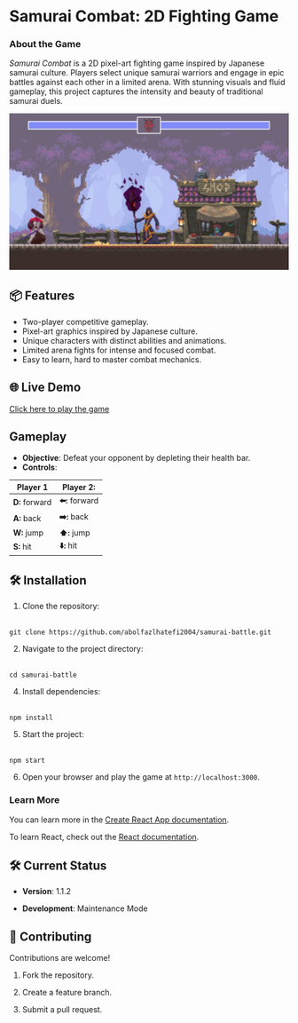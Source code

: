 # **Samurai Combat: 2D Fighting Game**

### **About the Game**

_Samurai Combat_ is a 2D pixel-art fighting game inspired by Japanese samurai culture. Players select unique samurai warriors and engage in epic battles against each other in a limited arena. With stunning visuals and fluid gameplay, this project captures the intensity and beauty of traditional samurai duels.

![play now](./src/image/overview-image.jpg)


## 📦 **Features**

-   Two-player competitive gameplay.
-   Pixel-art graphics inspired by Japanese culture.
-   Unique characters with distinct abilities and animations.
-   Limited arena fights for intense and focused combat.
-   Easy to learn, hard to master combat mechanics.

  

## 🌐 **Live Demo**

  

[Click here to play the game](https://abolfazlhatefi2004.github.io/samurai-battle/)

  
 

## **Gameplay**

 -   **Objective**: Defeat your opponent by depleting their health bar.
 -   **Controls**:

|Player 1  | Player 2: |
|--|--|
|**D:**  forward  |  **⬅️:**  forward |
|**A:**  back  | **➡️:**  back |
|**W:**  jump  |  **⬆️:**  jump|
|**S:**  hit   |  **⬇️:**  hit|


## 🛠️ **Installation**

  

1. Clone the repository:

```

git clone https://github.com/abolfazlhatefi2004/samurai-battle.git

```

  

2. Navigate to the project directory:

  

```

cd samurai-battle
```

4. Install dependencies:

```

npm install

```

5. Start the project:

```

npm start

```
6. Open your browser and play the game at `http://localhost:3000`.


### Learn More

  

You can learn more in the [Create React App documentation](https://facebook.github.io/create-react-app/docs/getting-started).

  

To learn React, check out the [React documentation](https://reactjs.org/).
 

## 🛠️ **Current Status**

  

- **Version**:  1.1.2

- **Development**: Maintenance Mode

  

## 🙌 **Contributing**

  

Contributions are welcome!

  

1. Fork the repository.

2. Create a feature branch.

3. Submit a pull request.

